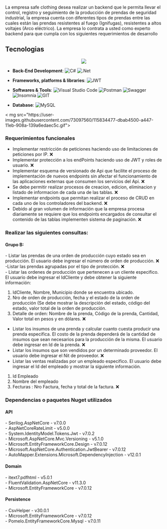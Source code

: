 

<!-- Descripcion -->
<p>La empresa safe clothing desea realizar un backend que le permita llevar el control, registro y seguimiento de la producción de prendas de seguridad industrial, la empresa cuenta con diferentes tipos de prendas entre las cuales están las prendas resistentes al fuego (Ignifugas), resistentes a altos voltajes (Arco eléctrico). La empresa lo contrata a usted como experto backend para que cumpla con los siguientes requerimientos de desarrollo</p>

<!-- Seccion 1 -->
##  Tecnologias 
<p align="center">
<img src="https://user-images.githubusercontent.com/73097560/115834477-dbab4500-a447-11eb-908a-139a6edaec5c.gif"><br>

- **Back-End Development**: 
  ![C#](https://img.shields.io/badge/c%23-%23239120.svg?style=flat&logo=c-sharp&logoColor=white) ![.Net](https://img.shields.io/badge/.NET-5C2D91?style=flat&logo=.net&logoColor=white) 


- **Frameworks, platforms & libraries**:
  ![JWT](https://img.shields.io/badge/JWT-black?style=flat&logo=JSON%20web%20tokens)

- **Softwares & Tools**: 
  ![Visual Studio Code](https://img.shields.io/badge/Visual%20Studio%20Code-0078d7.svg?style=flat&logo=visual-studio-code&logoColor=white) ![Postman](https://img.shields.io/badge/Postman-FF6C37?style=flat&logo=postman&logoColor=white) ![Swagger](https://img.shields.io/badge/-Swagger-%23Clojure?style=flat&logo=swagger&logoColor=white) ![Insomnia](https://img.shields.io/badge/Insomnia-black?style=flat&logo=insomnia&logoColor=5849BE) ![GIT](https://img.shields.io/badge/Git-fc6d26?style=flat&logo=git&logoColor=white)

- **Database**:
  ![MySQL](https://img.shields.io/badge/mysql-%2300f.svg?style=flat&logo=mysql&logoColor=white)
  
</p>
<
mg src="https://user-images.githubusercontent.com/73097560/115834477-dbab4500-a447-11eb-908a-139a6edaec5c.gif"><br>

<!-- Seccion 2 -->
###  Requerimientos funcionales <br>
- Implementar restricción de peticiones haciendo uso de limitaciones de peticiones por IP. ❌ <br>
- Implementar protección a los endPoints haciendo uso de JWT y roles de usuario. ❌ <br>
- Implementar esquema de versionado de Api que facilite el proceso de implementación de nuevos endpoints sin afectar el funcionamiento de las aplicaciones externas que consumen los servicios del Api. ❌ <br>
- Se debe permitir realizar procesos de creacion, edicion, eliminacion y listado de informacion de cada una de las tablas. ❌ <br>
- Implementar endpoints que permitan realizar el proceso de CRUD en cada uno de los controladores del backend. ❌ <br>
- Debido al gran volumen de información que la empresa procesa diariamente se requiere que los endpoints encargados de consultar el contenido de las tablas implementen sistema de paginación. ❌ <br>

<!-- Seccion 3 -->
### Realizar las siguientes consultas: 
<h4>Grupo B:</h4>
- Listar las prendas de una orden de producción cuyo estado sea en producción. El usuario debe ingresar el número de orden de producción. ❌ <br>
-Listar las prendas agrupadas por el tipo de protección. ❌ <br>
- Listar las ordenes de producción que pertenecen a un cliente especifico. El usuario debe ingresar el IdCliente y debe obtener la siguiente información:

1. IdCliente, Nombre, Municipio donde se encuentra ubicado.
2. Nro de orden de producción, fecha y el estado de la orden de producción (Se debe mostrar la descripción del estado, código del estado, valor total de la orden de producción.
3. Detalle de orden: Nombre de la prenda, Código de la prenda, Cantidad, Valor total en pesos y en dólares. ❌ <br>
- Listar los insumos de una prenda y calcular cuanto cuesta producir una prenda especifica. El costo de la prenda dependerá de la cantidad de insumos que sean necesarios para la producción de la misma. El usuario debe ingresar en Id de la prenda. ❌ <br>
- Listar los insumos que son vendidos por un determinado proveedor. El usuario debe ingresar el Nit de proveedor. ❌<br>
- Listar las ventas realizadas por un empleado especifico. El usuario debe ingresar el Id del empleado y mostrar la siguiente información.

1. Id Empleado
2. Nombre del empleado
3. Fecturas : Nro Factura, fecha y total de la factura. ❌ <br>

<!-- Seccion 4 -->
###  Dependencias o paquetes Nuget utilizados 
<h4>API</h4>
- Serilog.AspNetCore - v7.0.0 <br>
- AspNetCoreRateLimit - v5.0.0 <br>
- System.IdentityModel.Tokens.Jwt - v7.0.2 <br>
- Microsoft.AspNetCore.Mvc.Versioning - v5.1.0 <br>
- Microsoft.EntityFrameworkCore.Design - v7.0.12 <br>
- Microsoft.AspNetCore.Authentication.JwtBearer - v7.0.12 <br>
- AutoMapper.Extensions.Microsoft.DependencyInjection - v12.0.1 <br>

<h4>Domain</h4>
- itext7.pdfhtml - v5.0.1 <br>
- FluentValidation.AspNetCore - v11.3.0 <br>
- Microsoft.EntityFrameworkCore - v7.0.12 <br>

<h4>Persistence</h4>
- CsvHelper - v30.0.1 <br>
- Microsoft.EntityFrameworkCore - v7.0.12 <br>
- Pomelo.EntityFrameworkCore.Mysql - v7.0.11 <br>
